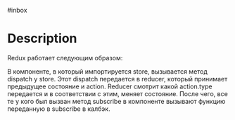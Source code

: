 #inbox
# Description

Redux работает следующим образом:

В компоненте, в который импортируется store, вызывается метод dispatch у store. Этот dispatch передается в reducer, который принимает предыдущее состояние и action.
Reducer смотрит какой action.type передается и в соответствии с этим, меняет состояние. После чего, все те у кого был вызван метод subscribe в компоненте вызывают функцию переданную в subscribe в калбэк.
